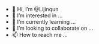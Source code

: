 - 👋 Hi, I’m @Lijinqun
- 👀 I’m interested in ...
- 🌱 I’m currently learning ...
- 💞️ I’m looking to collaborate on ...
- 📫 How to reach me ...

<!---
Lijinqun/Lijinqun is a ✨ special ✨ repository because its `README.md` (this file) appears on your GitHub profile.
You can click the Preview link to take a look at your changes.
--->
